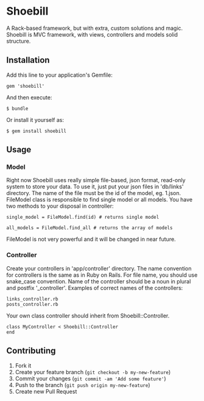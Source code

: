 # Shoebill

A Rack-based framework, but with extra, custom solutions and magic. Shoebill is MVC framework, with
views, controllers and models solid structure.

## Installation

Add this line to your application's Gemfile:

    gem 'shoebill'

And then execute:

    $ bundle

Or install it yourself as:

    $ gem install shoebill

## Usage

### Model

Right now Shoebill uses really simple file-based, json format, read-only system to store your data.
To use it, just put your json files in 'db/links' directory. The name of the file must be the id
of the model, eg. 1.json. FileModel class is responsible to find single model or all models. You have
two methods to your disposal in controller:

    single_model = FileModel.find(id) # returns single model

    all_models = FileModel.find_all # returns the array of models

FileModel is not very powerful and it will be changed in near future.

### Controller

Create your controllers in 'app/controller' directory. The name convention for controllers is the same as in Ruby on Rails.
For file name, you should use snake_case convention. Name of the controller should be a noun in plural and postfix '_controller'.
Examples of correct names of the controllers:

    links_controller.rb
    posts_controller.rb

Your own class controller should inherit from Shoebill::Controller.

    class MyController < Shoebill::Controller
    end



## Contributing

1. Fork it
2. Create your feature branch (`git checkout -b my-new-feature`)
3. Commit your changes (`git commit -am 'Add some feature'`)
4. Push to the branch (`git push origin my-new-feature`)
5. Create new Pull Request
